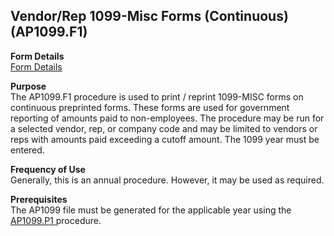 ##  Vendor/Rep 1099-Misc Forms (Continuous) (AP1099.F1)

<PageHeader />

**Form Details**  
[ Form Details ](AP1099-F1-1/README.md)   

**Purpose**  
The AP1099.F1 procedure is used to print / reprint 1099-MISC forms on
continuous preprinted forms. These forms are used for government reporting of
amounts paid to non-employees. The procedure may be run for a selected vendor,
rep, or company code and may be limited to vendors or reps with amounts paid
exceeding a cutoff amount. The 1099 year must be entered.

**Frequency of Use**  
Generally, this is an annual procedure. However, it may be used as required.

**Prerequisites**  
The AP1099 file must be generated for the applicable year using the [ AP1099.P1 ](../../AP-PROCESS/AP1099-P1/README.md) procedure. 

<badge text= "Version 8.10.57" vertical="middle" />

<PageFooter />